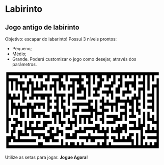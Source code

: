 # Labirinto
## Jogo antigo de labirinto
Objetivo: escapar do labarinto!
Possui 3 níveis prontos:
- Pequeno;
- Médio;
- Grande.
Poderá customizar o jogo como desejar, através dos parâmetros.

![Exemplo de Labirinto](images/labirintomedio.png)

Utilize as setas para jogar.
**Jogue Agora!**
